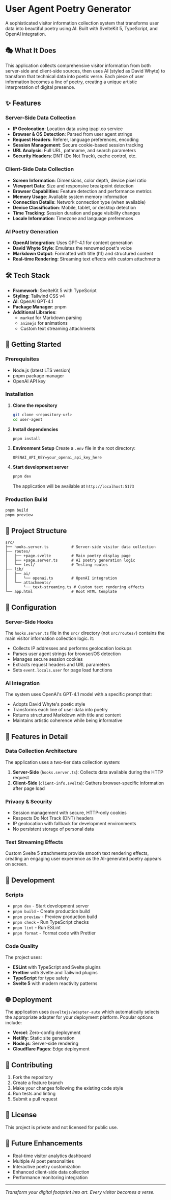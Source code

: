 # User Agent Poetry Generator

A sophisticated visitor information collection system that transforms user data into beautiful poetry using AI. Built with SvelteKit 5, TypeScript, and OpenAI integration.

## 🎭 What It Does

This application collects comprehensive visitor information from both server-side and client-side sources, then uses AI (styled as David Whyte) to transform that technical data into poetic verse. Each piece of user information becomes a line of poetry, creating a unique artistic interpretation of digital presence.

## ✨ Features

### Server-Side Data Collection

- **IP Geolocation**: Location data using ipapi.co service
- **Browser & OS Detection**: Parsed from user agent strings
- **Request Headers**: Referer, language preferences, encoding
- **Session Management**: Secure cookie-based session tracking
- **URL Analysis**: Full URL, pathname, and search parameters
- **Security Headers**: DNT (Do Not Track), cache control, etc.

### Client-Side Data Collection

- **Screen Information**: Dimensions, color depth, device pixel ratio
- **Viewport Data**: Size and responsive breakpoint detection
- **Browser Capabilities**: Feature detection and performance metrics
- **Memory Usage**: Available system memory information
- **Connection Details**: Network connection type (when available)
- **Device Classification**: Mobile, tablet, or desktop detection
- **Time Tracking**: Session duration and page visibility changes
- **Locale Information**: Timezone and language preferences

### AI Poetry Generation

- **OpenAI Integration**: Uses GPT-4.1 for content generation
- **David Whyte Style**: Emulates the renowned poet's voice
- **Markdown Output**: Formatted with title (h1) and structured content
- **Real-time Rendering**: Streaming text effects with custom attachments

## 🛠 Tech Stack

- **Framework**: SvelteKit 5 with TypeScript
- **Styling**: Tailwind CSS v4
- **AI**: OpenAI GPT-4.1
- **Package Manager**: pnpm
- **Additional Libraries**:
  - `marked` for Markdown parsing
  - `animejs` for animations
  - Custom text streaming attachments

## 🚀 Getting Started

### Prerequisites

- Node.js (latest LTS version)
- pnpm package manager
- OpenAI API key

### Installation

1. **Clone the repository**

   ```bash
   git clone <repository-url>
   cd user-agent
   ```

2. **Install dependencies**

   ```bash
   pnpm install
   ```

3. **Environment Setup**
   Create a `.env` file in the root directory:

   ```env
   OPENAI_API_KEY=your_openai_api_key_here
   ```

4. **Start development server**

   ```bash
   pnpm dev
   ```

   The application will be available at `http://localhost:5173`

### Production Build

```bash
pnpm build
pnpm preview
```

## 📁 Project Structure

```
src/
├── hooks.server.ts          # Server-side visitor data collection
├── routes/
│   ├── +page.svelte         # Main poetry display page
│   ├── +page.server.ts      # AI poetry generation logic
│   └── test/                # Testing routes
├── lib/
│   ├── ai/
│   │   └── openai.ts        # OpenAI integration
│   └── attachments/
│       └── text-streaming.ts # Custom text rendering effects
└── app.html                 # Root HTML template
```

## 🔧 Configuration

### Server-Side Hooks

The `hooks.server.ts` file in the `src/` directory (not `src/routes/`) contains the main visitor information collection logic. It:

- Collects IP addresses and performs geolocation lookups
- Parses user agent strings for browser/OS detection
- Manages secure session cookies
- Extracts request headers and URL parameters
- Sets `event.locals.user` for page load functions

### AI Integration

The system uses OpenAI's GPT-4.1 model with a specific prompt that:

- Adopts David Whyte's poetic style
- Transforms each line of user data into poetry
- Returns structured Markdown with title and content
- Maintains artistic coherence while being informative

## 🎨 Features in Detail

### Data Collection Architecture

The application uses a two-tier data collection system:

1. **Server-Side** (`hooks.server.ts`): Collects data available during the HTTP request
2. **Client-Side** (`client-info.svelte`): Gathers browser-specific information after page load

### Privacy & Security

- Session management with secure, HTTP-only cookies
- Respects Do Not Track (DNT) headers
- IP geolocation with fallback for development environments
- No persistent storage of personal data

### Text Streaming Effects

Custom Svelte 5 attachments provide smooth text rendering effects, creating an engaging user experience as the AI-generated poetry appears on screen.

## 🚦 Development

### Scripts

- `pnpm dev` - Start development server
- `pnpm build` - Create production build
- `pnpm preview` - Preview production build
- `pnpm check` - Run TypeScript checks
- `pnpm lint` - Run ESLint
- `pnpm format` - Format code with Prettier

### Code Quality

The project uses:

- **ESLint** with TypeScript and Svelte plugins
- **Prettier** with Svelte and Tailwind plugins
- **TypeScript** for type safety
- **Svelte 5** with modern reactivity patterns

## 🌐 Deployment

The application uses `@sveltejs/adapter-auto` which automatically selects the appropriate adapter for your deployment platform. Popular options include:

- **Vercel**: Zero-config deployment
- **Netlify**: Static site generation
- **Node.js**: Server-side rendering
- **Cloudflare Pages**: Edge deployment

## 🤝 Contributing

1. Fork the repository
2. Create a feature branch
3. Make your changes following the existing code style
4. Run tests and linting
5. Submit a pull request

## 📄 License

This project is private and not licensed for public use.

## 🔮 Future Enhancements

- Real-time visitor analytics dashboard
- Multiple AI poet personalities
- Interactive poetry customization
- Enhanced client-side data collection
- Performance monitoring integration

---

_Transform your digital footprint into art. Every visitor becomes a verse._
